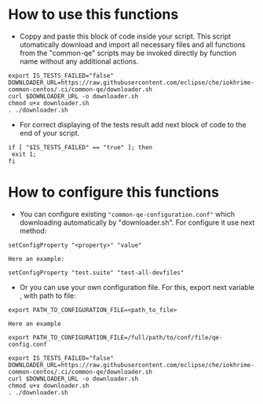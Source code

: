 # How to use this functions

 - Coppy and paste this block of code inside your script. This script utomatically download and import all necessary files
 and all functions from the "common-qe" scripts may be invoked directly by function name without any additional actions.

 ```
export IS_TESTS_FAILED="false"
DOWNLOADER_URL=https://raw.githubusercontent.com/eclipse/che/iokhrime-common-centos/.ci/common-qe/downloader.sh
curl $DOWNLOADER_URL -o downloader.sh
chmod u+x downloader.sh
. ./downloader.sh
```

 - For correct displaying of the tests result add next block of code to the end of your script.
 ```
 if [ "$IS_TESTS_FAILED" == "true" ]; then
  exit 1;
fi
  ```

# How to configure this functions

 - You can configure existing ```"common-qe-configuration.conf"``` which downloading automatically by "downloader.sh". 
 For configure it use next method:
 ```
setConfigProperty "<property>" "value"
```
    Here an example:
```
setConfigProperty "test.suite" "test-all-devfiles"
```

 - Or you can use your own configuration file. For this, export next variable , with path to file:
 ```
export PATH_TO_CONFIGURATION_FILE=<path_to_file>
 ```
    Here an example
```
export PATH_TO_CONFIGURATION_FILE=/full/path/to/conf/file/qe-config.conf

export IS_TESTS_FAILED="false"
DOWNLOADER_URL=https://raw.githubusercontent.com/eclipse/che/iokhrime-common-centos/.ci/common-qe/downloader.sh
curl $DOWNLOADER_URL -o downloader.sh
chmod u+x downloader.sh
. ./downloader.sh
```
